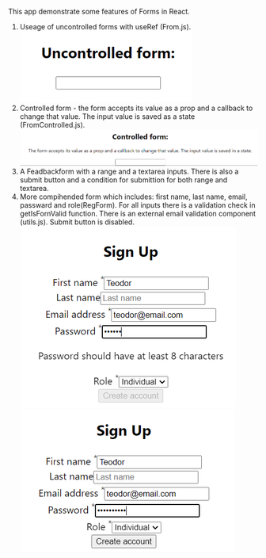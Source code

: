 This app demonstrate some features of Forms in React.
1. Useage of uncontrolled forms with useRef (From.js).![Alt text](image.png)
2. Controlled form - the form accepts its value as a prop and a callback to change that value. The input value is saved as a state (FromControlled.js).![Alt text](image-1.png)
3. A Feadbackform with a range and a textarea inputs. There is also a submit button and a condition for submittion for both range and textarea.
4. More compihended form which includes: first name, last name, email, passward and role(RegForm). For all inputs there is a validation check in getIsFornValid function. There is an external email validation component (utils.js). Submit button is disabled.![Alt text](image-2.png)![Alt text](image-3.png)